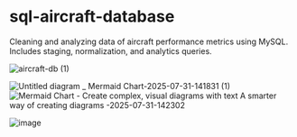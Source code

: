 # sql-aircraft-database
Cleaning and analyzing data of aircraft performance metrics using MySQL. Includes staging, normalization, and analytics queries.

![aircraft-db (1)](https://github.com/user-attachments/assets/82748436-a682-49c6-bbbe-b2acae5d98f7)

![Untitled diagram _ Mermaid Chart-2025-07-31-141831 (1)](https://github.com/user-attachments/assets/9818158a-ac3b-4239-8cfd-5b2bd9e2f0f6)
![Mermaid Chart - Create complex, visual diagrams with text  A smarter way of creating diagrams -2025-07-31-142302](https://github.com/user-attachments/assets/5c03e155-c672-4549-87ca-f790228c4690)

![image](https://github.com/user-attachments/assets/d6c8cf0a-dfd8-4ba7-af9e-0bc9104d058c)
